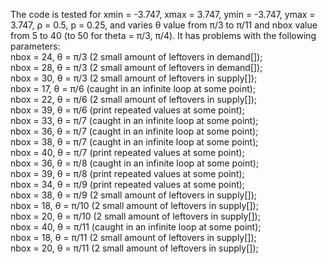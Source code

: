 The code is tested for xmin = -3.747, xmax = 3.747, ymin = -3.747, ymax = 3.747, ρ = 0.5, p =  0.25, and varies θ value from π/3 to π/11 and nbox value from 5 to 40 (to 50 for theta = π/3, π/4). It has problems with the following parameters: <br />
nbox = 24, θ = π/3 (2 small amount of leftovers in demand[]); <br />
nbox = 28, θ = π/3 (2 small amount of leftovers in demand[]); <br />
nbox = 30, θ = π/3 (2 small amount of leftovers in supply[]); <br />
nbox = 17, θ = π/6 (caught in an infinite loop at some point); <br />
nbox = 22, θ = π/6 (2 small amount of leftovers in supply[]); <br />
nbox = 39, θ = π/6 (print repeated values at some point); <br />
nbox = 33, θ = π/7 (caught in an infinite loop at some point); <br />
nbox = 36, θ = π/7 (caught in an infinite loop at some point); <br />
nbox = 38, θ = π/7 (caught in an infinite loop at some point); <br />
nbox = 40, θ = π/7 (print repeated values at some point); <br />
nbox = 36, θ = π/8 (caught in an infinite loop at some point); <br />
nbox = 39, θ = π/8 (print repeated values at some point); <br />
nbox = 34, θ = π/9 (print repeated values at some point); <br />
nbox = 38, θ = π/9 (2 small amount of leftovers in supply[]); <br />
nbox = 18, θ = π/10 (2 small amount of leftovers in supply[]); <br />
nbox = 20, θ = π/10 (2 small amount of leftovers in supply[]); <br />
nbox = 40, θ = π/11 (caught in an infinite loop at some point); <br />
nbox = 18, θ = π/11 (2 small amount of leftovers in supply[]); <br />
nbox = 20, θ = π/11 (2 small amount of leftovers in supply[]); <br />
